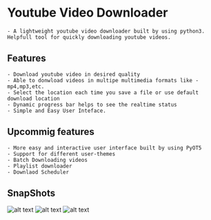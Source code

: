 # Youtube Video Downloader
    - A lightweight youtube video downloader built by using python3. Helpfull tool for quickly downloading youtube videos.
## Features
    - Download youtube video in desired quality
    - Able to donwload videos in multipe multimedia formats like - mp4,mp3,etc.
    - Select the location each time you save a file or use default download location
    - Dynamic progress bar helps to see the realtime status
    - Simple and Easy User Inteface.
    
## Upcommig features
    - More easy and interactive user interface built by using PyOT5
    - Support for different user-themes
    - Batch Downloading videos
    - Playlist downloader
    - Downlaod Scheduler

## SnapShots
![alt text](https://github.com/utgupta27/ytdownloader/blob/master/images/103156434-972bd780-47ce-11eb-92a3-4304196c3daf.png)
![alt text](https://github.com/utgupta27/ytdownloader/blob/master/images/103157912-41f7c200-47de-11eb-897b-6dce4b081fe1.png)
![alt text](https://github.com/utgupta27/ytdownloader/blob/master/images/103157913-43c18580-47de-11eb-8284-495562bc8dc3.png)

